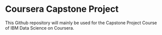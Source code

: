 # Coursera Capstone Project

This Github repository will mainly be used for the Capstone Project Course of IBM Data Science on Coursera.
